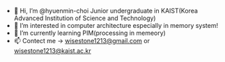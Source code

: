 - 👋 Hi, I’m @hyuenmin-choi Junior undergraduate in KAIST(Korea Advanced Institution of Science and Technology)
- 👀 I’m interested in computer architecture especially in memory system!
- 🌱 I’m currently learning PIM(processing in memeory)
- 📫 Contect me -> wisestone1213@gmail.com or wisestone1213@kaist.ac.kr

<!---
hyuenmin-choi/hyuenmin-choi is a ✨ special ✨ repository because its `README.md` (this file) appears on your GitHub profile.
You can click the Preview link to take a look at your changes.
--->
